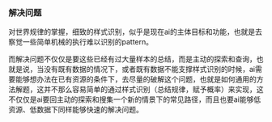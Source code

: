 ### 解决问题

对世界规律的掌握，细致的样式识别，似乎是现在ai的主体目标和功能，也就是去察觉一些简单机械的执行难以识别的pattern。

而解决问题不仅仅是要这些已经有过大量样本的总结，而是主动的探索和查询，也就是说，当没有既有数据的情况下，或者既有数据不能支撑样式识别的时候，ai需要能够想办法在已有资源的条件下，去尽量的破解这个问题，也就是如何通用的方法解题，这并不那么容易简单的通过样式识别（总结规律，赋予概率）来实现，这不仅仅是ai要回主动的探索和搜集一个新的情景下的常见路径，而且也要ai能够低资源、低数据下同样能够快速的解决问题。